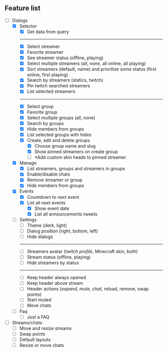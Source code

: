 ## Feature list

- [ ] Dialogs
  - [x] Selector
    - [x] Get data from query
    ***
    - [x] Select streamer
    - [x] Favorite streamer
    - [x] See streamer status (offline, playing)
    - [x] Select multiple streamers (all, none, all online, all playing)
    - [x] Sort streamers (default, name) and prioritize some status (first online, first playing)
    - [x] Search by streamers (statics, twitch)
    - [x] Pin twitch searched streamers
    - [x] List selected streamers
    ***
    - [x] Select group
    - [x] Favorite group
    - [x] Select multiple groups (all, none)
    - [x] Search by groups
    - [x] Hide members from groups
    - [x] List selected groups with hides
    - [x] Create, edit and delete groups
      - [x] Choose group name and slug
      - [x] Show pinned streamers on create group
      - [ ] \*Add custom skin heads to pinned streamer
  - [x] Manage
    - [x] List streamers, groups and streamers in groups
    - [x] Enable/disable chats
    - [x] Remove streamer or group
    - [x] Hide members from groups
  - [x] Events
    - [x] Countdown to next event
    - [x] List all next events
      - [x] Show event date
      - [x] List all announcements tweets
  - [ ] Settings
    - [ ] Theme (_dark_, light)
    - [ ] Dialog position (_right_, bottom, left)
    - [ ] Hide dialogs
    ***
    - [ ] Streamers avatar (_twitch profile_, Minecraft skin, both)
    - [ ] Stream status (offline, playing)
    - [ ] Hide streamers by status
    ***
    - [ ] Keep header always opened
    - [ ] Keep header above stream
    - [ ] Header actions (_expand_, _mute_, _chat_, reload, remove, swap points)
    - [ ] Start muted
    - [ ] Move chats
  - [ ] Faq
    - [ ] Just a FAQ
- [ ] Streams/chats
  - [ ] Move and resize streams
  - [ ] Swap points
  - [ ] Default layouts
  - [ ] Resize or move chats
